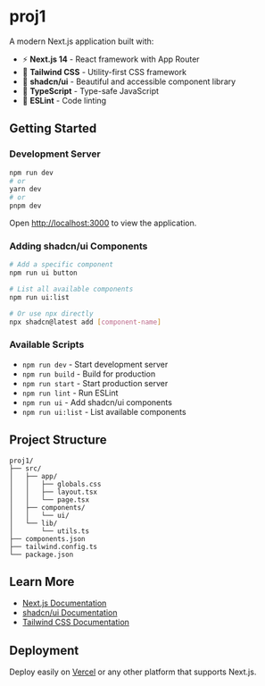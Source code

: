 # proj1

A modern Next.js application built with:

- ⚡ **Next.js 14** - React framework with App Router
- 🎨 **Tailwind CSS** - Utility-first CSS framework
- 🧩 **shadcn/ui** - Beautiful and accessible component library
- 📝 **TypeScript** - Type-safe JavaScript
- 🔧 **ESLint** - Code linting

## Getting Started

### Development Server

```bash
npm run dev
# or
yarn dev
# or
pnpm dev
```

Open [http://localhost:3000](http://localhost:3000) to view the application.

### Adding shadcn/ui Components

```bash
# Add a specific component
npm run ui button

# List all available components
npm run ui:list

# Or use npx directly
npx shadcn@latest add [component-name]
```

### Available Scripts

- `npm run dev` - Start development server
- `npm run build` - Build for production
- `npm run start` - Start production server
- `npm run lint` - Run ESLint
- `npm run ui` - Add shadcn/ui components
- `npm run ui:list` - List available components

## Project Structure

```
proj1/
├── src/
│   ├── app/
│   │   ├── globals.css
│   │   ├── layout.tsx
│   │   └── page.tsx
│   ├── components/
│   │   └── ui/
│   └── lib/
│       └── utils.ts
├── components.json
├── tailwind.config.ts
└── package.json
```

## Learn More

- [Next.js Documentation](https://nextjs.org/docs)
- [shadcn/ui Documentation](https://ui.shadcn.com)
- [Tailwind CSS Documentation](https://tailwindcss.com/docs)

## Deployment

Deploy easily on [Vercel](https://vercel.com/new) or any other platform that supports Next.js.
